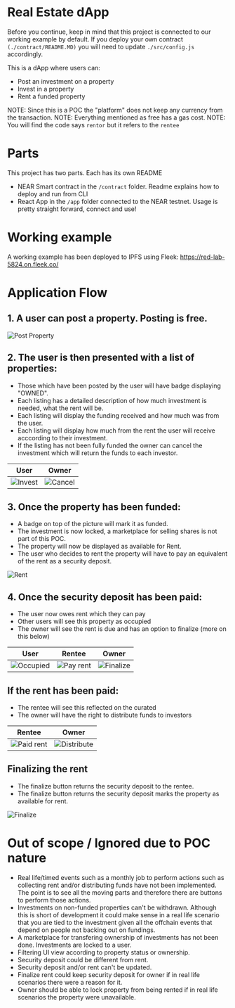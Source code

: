 # Real Estate dApp

Before you continue, keep in mind that this project is connected to our working example by default.
If you deploy your own contract `(./contract/README.MD)` you will need to update `./src/config.js` accordingly.

This is a dApp where users can:
* Post an investment on a property
* Invest in a property
* Rent a funded property

NOTE: Since this is a POC the "platform" does not keep any currency from the transaction.
NOTE: Everything mentioned as free has a gas cost.
NOTE: You will find the code says `rentor` but it refers to the `rentee`

# Parts

This project has two parts. Each has its own README

- NEAR Smart contract in the `/contract` folder. Readme explains how to deploy and run from CLI
- React App in the `/app` folder connected to the NEAR testnet. Usage is pretty straight forward, connect and use!

# Working example

A working example has been deployed to IPFS using Fleek: https://red-lab-5824.on.fleek.co/


# Application Flow

## 1. A user can post a property. Posting is free.

![Post Property](readme/post-property.png?raw=true "Post property")

## 2. The user is then presented with a list of properties: 
- Those which have been posted by the user will have badge displaying "OWNED". 
- Each listing has a detailed description of how much investment is needed, what the rent will be.
- Each listing will display the funding received and how much was from the user.
- Each listing will display how much from the rent the user will receive acccording to their investment.
- If the listing has not been fully funded the owner can cancel the investment which will return the funds to each investor.

User             |  Owner
:-------------------------:|:-------------------------:
![Invest](readme/invest.png?raw=true "Invest")  |  ![Cancel](readme/cancel.png?raw=true "Cancel")


## 3. Once the property has been funded:
- A badge on top of the picture will mark it as funded.
- The investment is now locked, a marketplace for selling shares is not part of this POC.
- The property will now be displayed as available for Rent.
- The user who decides to rent the property will have to pay an equivalent of the rent as a security deposit.

![Rent](readme/rent.png?raw=true "Rent")

## 4. Once the security deposit has been paid:
- The user now owes rent which they can pay
- Other users will see this property as occupied
- The owner will see the rent is due and has an option to finalize (more on this below)

User             |Rentee             |  Owner
:-------------------------:|:-------------------------:|:-------------------------:
![Occupied](readme/occupied.png?raw=true "Occupied")  |  ![Pay rent](readme/pay-rent.png?raw=true "Pay rent")  |  ![Finalize](readme/finalize.png?raw=true "Finalize")


## If the rent has been paid:
- The rentee will see this reflected on the curated
- The owner will have the right to distribute funds to investors

Rentee             |  Owner
:-------------------------:|:-------------------------:
![Paid rent](readme/paid-rent.png?raw=true "Paid rent")  |  ![Distribute](readme/distribute.png?raw=true "Distribute")

## Finalizing the rent
- The finalize button returns the security deposit to the rentee.
- The finalize button returns the security deposit marks the property as available for rent. 

![Finalize](readme/finalize.png?raw=true "Finalize")

# Out of scope / Ignored due to POC nature
- Real life/timed events such as a monthly job to perform actions such as collecting rent and/or distributing funds have not been implemented. The point is to see all the moving parts and therefore there are buttons to perform those actions.
- Investments on non-funded properties can't be withdrawn. Although this is short of development it could make sense in a real life scenario that you are tied to the investment given all the offchain events that depend on people not backing out on fundings.
- A marketplace for transfering ownership of investments has not been done. Investments are locked to a user.
- Filtering UI view according to property status or ownership.
- Security deposit could be different from rent.
- Security deposit and/or rent can't be updated.
- Finalize rent could keep security deposit for owner if in real life scenarios there were a reason for it.
- Owner should be able to lock property from being rented if in real life scenarios the property were unavailable.
